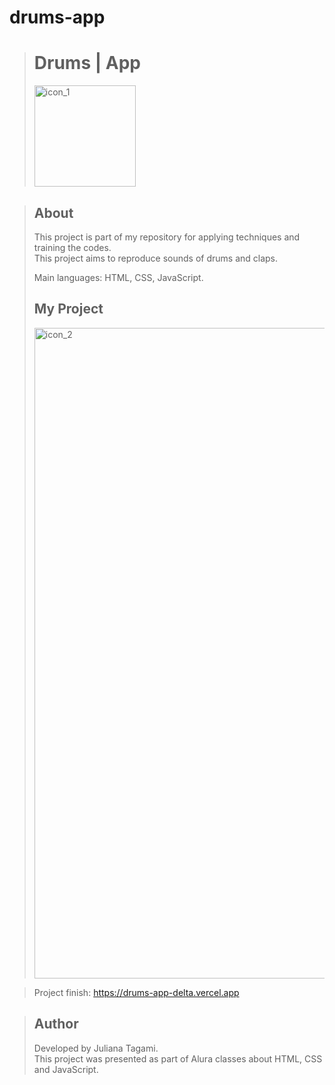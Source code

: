 # drums-app
><h1>Drums | App</h1>
><img width="162" alt="icon_1" src="https://user-images.githubusercontent.com/100166870/190458626-1bf5eb50-c59f-469a-87c5-2a979bc95ce7.png">




><h2>About</h2>
>This project is part of my repository for applying techniques and training the codes.
><br>
>This project aims to reproduce sounds of drums and claps.
>
> Main languages: HTML, CSS, JavaScript.
><h2>My Project</h2>
><img width="1041" alt="icon_2" src="https://user-images.githubusercontent.com/100166870/190458671-51d1cc62-c79c-4cec-8ec9-3d8fae9ce1ae.png">

>Project finish: https://drums-app-delta.vercel.app

>
>
><h2>Author</h2>
>Developed by Juliana Tagami.
><br>
>This project was presented as part of Alura classes about HTML, CSS and JavaScript.
>
>
>
>

